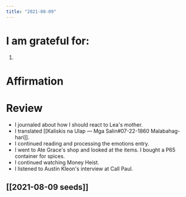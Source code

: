 ```yaml
---
title: "2021-08-09"
---
```

# I am grateful for:
1. 

# Affirmation


# Review

- I journaled about how I should react to Lea's mother.
- I translated [[Kaliskis na Ulap — Mga Salin#07-22-1860 Malabahag-hari]].
- I continued reading and processing the emotions entry.
- I went to Ate Grace's shop and looked at the items. I bought a P65 container for spices.
- I continued watching Money Heist.
- I listened to Austin Kleon's interview at Call Paul.

## [[2021-08-09 seeds]]



